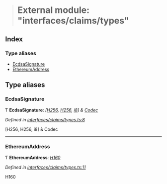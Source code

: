 > # External module: "interfaces/claims/types"

## Index

### Type aliases

* [EcdsaSignature](_interfaces_claims_types_.md#ecdsasignature)
* [EthereumAddress](_interfaces_claims_types_.md#ethereumaddress)

## Type aliases

###  EcdsaSignature

Ƭ **EcdsaSignature**: *[[H256](../classes/_primitive_h256_.h256.md), [H256](../classes/_primitive_h256_.h256.md), [i8](../interfaces/_interfaceregistry_.interfaceregistry.md#i8)] & [Codec](../interfaces/_types_.codec.md)*

*Defined in [interfaces/claims/types.ts:8](https://github.com/polkadot-js/api/blob/2a5fd1c/packages/types/src/interfaces/claims/types.ts#L8)*

[H256, H256, i8] & Codec

___

###  EthereumAddress

Ƭ **EthereumAddress**: *[H160](../classes/_primitive_h160_.h160.md)*

*Defined in [interfaces/claims/types.ts:11](https://github.com/polkadot-js/api/blob/2a5fd1c/packages/types/src/interfaces/claims/types.ts#L11)*

H160